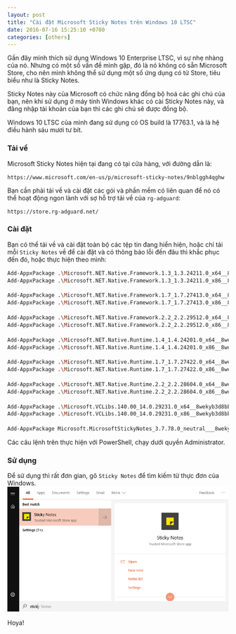 ```yaml
---
layout: post
title: "Cài đặt Microsoft Sticky Notes trên Windows 10 LTSC"
date: 2016-07-16 15:25:10 +0700
categories: [others]
---
```


Gần đây mình thích sử dụng Windows 10 Enterprise LTSC, vì sự nhẹ nhàng của nó.
Nhưng có một số vấn đề mình gặp, đó là nó không có sẵn Microsoft Store, cho nên mình không thể sử dụng một số ứng dụng có từ Store, tiêu biểu như là Sticky Notes.

Sticky Notes này của Microsoft có chức năng đồng bộ hoá các ghi chú của bạn, nên khi sử dụng ở máy tính Windows khác có cài Sticky Notes này, và đăng nhập tài khoản của bạn thì các ghi chú sẽ được đồng bộ.

Windows 10 LTSC của mình đang sử dụng có OS build là 17763.1, và là hệ điều hành sáu mươi tư bít.

### Tải về
Microsoft Sticky Notes hiện tại đang có tại cửa hàng, với đường dẫn là:
```url
https://www.microsoft.com/en-us/p/microsoft-sticky-notes/9nblggh4qghw
```
Bạn cần phải tải về và cài đặt các gói và phần mềm có liên quan để nó có thể hoạt động ngon lành với sợ hỗ trợ tải về của `rg-adguard`:
```url
https://store.rg-adguard.net/
```

### Cài đặt
Bạn có thể tải về và cài đặt toàn bộ các tệp tin đang hiển hiện, hoặc chỉ tải mỗi `Sticky Notes` về để cài đặt và có thông báo lỗi đến đâu thì khắc phục đến đó, hoặc thực hiện theo mình: 
```bash
Add-AppxPackage .\Microsoft.NET.Native.Framework.1.3_1.3.24211.0_x64__8wekyb3d8bbwe.Appx
Add-AppxPackage .\Microsoft.NET.Native.Framework.1.3_1.3.24211.0_x86__8wekyb3d8bbwe.Appx

Add-AppxPackage .\Microsoft.NET.Native.Framework.1.7_1.7.27413.0_x64__8wekyb3d8bbwe.Appx
Add-AppxPackage .\Microsoft.NET.Native.Framework.1.7_1.7.27413.0_x86__8wekyb3d8bbwe.Appx

Add-AppxPackage .\Microsoft.NET.Native.Framework.2.2_2.2.29512.0_x64__8wekyb3d8bbwe.Appx
Add-AppxPackage .\Microsoft.NET.Native.Framework.2.2_2.2.29512.0_x86__8wekyb3d8bbwe.Appx

Add-AppxPackage .\Microsoft.NET.Native.Runtime.1.4_1.4.24201.0_x64__8wekyb3d8bbwe.Appx
Add-AppxPackage .\Microsoft.NET.Native.Runtime.1.4_1.4.24201.0_x86__8wekyb3d8bbwe.Appx

Add-AppxPackage .\Microsoft.NET.Native.Runtime.1.7_1.7.27422.0_x64__8wekyb3d8bbwe.Appx
Add-AppxPackage .\Microsoft.NET.Native.Runtime.1.7_1.7.27422.0_x86__8wekyb3d8bbwe.Appx

Add-AppxPackage .\Microsoft.NET.Native.Runtime.2.2_2.2.28604.0_x64__8wekyb3d8bbwe.Appx
Add-AppxPackage .\Microsoft.NET.Native.Runtime.2.2_2.2.28604.0_x86__8wekyb3d8bbwe.Appx

Add-AppxPackage .\Microsoft.VCLibs.140.00_14.0.29231.0_x64__8wekyb3d8bbwe.Appx
Add-AppxPackage .\Microsoft.VCLibs.140.00_14.0.29231.0_x86__8wekyb3d8bbwe.Appx

Add-AppxPackage Microsoft.MicrosoftStickyNotes_3.7.78.0_neutral___8wekyb3d8bbwe.AppxBundle
```
Các câu lệnh trên thực hiện với PowerShell, chạy dưới quyền Administrator.

### Sử dụng
Để sử dụng thì rất đơn gian, gõ `Sticky Notes` để tìm kiếm từ thực đơn của Windows.  
![Sticky Notes](/static/img/posts/Sticky-Notes.png)

Hoya!